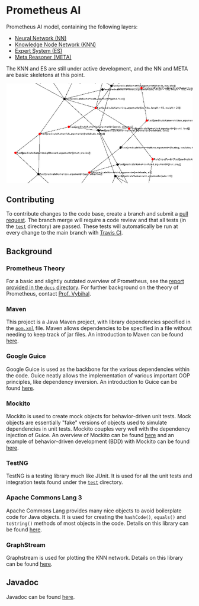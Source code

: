 # Prometheus AI
Prometheus AI model, containing the following layers:
* [Neural Network (NN)](src/main/java/nn)
* [Knowledge Node Network (KNN)](src/main/java/knn)
* [Expert System (ES)](src/main/java/es)
* [Meta Reasoner (META)](src/main/java/meta)

The KNN and ES are still under active development, and the NN and META are basic skeletons at this point.

![alt text](docs/knn_graph.png)

## Contributing
To contribute changes to the code base, create a branch and submit a [pull request](https://help.github.com/articles/about-pull-requests/). The branch merge will require a code review and that all tests (in the [`test`](src/test) directory) are passed. These tests will automatically be run at every change to the main branch with [Travis CI](https://travis-ci.com/seanstappas/prometheus-ai).

## Background
### Prometheus Theory
For a basic and slightly outdated overview of Prometheus, see the [report provided in the `docs` directory](docs/prometheus-ai-1.pdf). For further background on the theory of Prometheus, contact [Prof. Vybihal](http://www.cs.mcgill.ca/~jvybihal/).

### Maven
This project is a Java Maven project, with library dependencies specified in the [`pom.xml`](pom.xml) file. Maven allows dependencies to be specified in a file without needing to keep track of jar files. An introduction to Maven can be found [here](https://maven.apache.org/what-is-maven.html).

### Google Guice
Google Guice is used as the backbone for the various dependencies within the code. Guice neatly allows the implementation of various important OOP principles, like dependency inversion. An introduction to Guice can be found [here](https://github.com/google/guice/wiki/Motivation).

### Mockito
Mockito is used to create mock objects for behavior-driven unit tests. Mock objects are essentially "fake" versions of objects used to simulate dependencies in unit tests. Mockito couples very well with the dependency injection of Guice. An overview of Mockito can be found [here](http://site.mockito.org/) and an example of behavior-driven development (BDD) with Mockito can be found [here](https://www.tutorialspoint.com/mockito/mockito_bdd.htm).

### TestNG
TestNG is a testing library much like JUnit. It is used for all the unit tests and integration tests found under the [`test`](src/test) directory.

### Apache Commons Lang 3
Apache Commons Lang provides many nice objects to avoid boilerplate code for Java objects. It is used for creating the `hashCode()`, `equals()` and `toString()` methods of most objects in the code. Details on this library can be found [here](https://commons.apache.org/proper/commons-lang/).

### GraphStream
Graphstream is used for plotting the KNN network. Details on this library can be found [here](http://graphstream-project.org/).

## Javadoc
Javadoc can be found [here](http://cs.mcgill.ca/~sstapp/prometheus/index.html).

